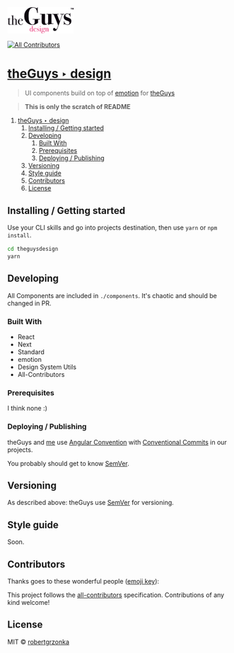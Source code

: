<img src="./static/theguysdesign-black.svg" width="150px">

[![All Contributors](https://img.shields.io/badge/all_contributors-0-orange.svg?style=flat-square)](#contributors)

# [theGuys ‣ design](https://theguys.design)
> UI components build on top of [emotion](#emotion) for [theGuys](https://theguys.sh)

> **This is only the scratch of README**

1. [theGuys ‣ design](#theguys--design)
   1. [Installing / Getting started](#installing--getting-started)
   2. [Developing](#developing)
      1. [Built With](#built-with)
      2. [Prerequisites](#prerequisites)
      3. [Deploying / Publishing](#deploying--publishing)
   3. [Versioning](#versioning)
   4. [Style guide](#style-guide)
   5. [Contributors](#contributors)
   6. [License](#license)

## Installing / Getting started

Use your CLI skills and go into projects destination, then use `yarn` or `npm install`.

```zsh
cd theguysdesign
yarn
```

## Developing

All Components are included in `./components`. It's chaotic and should be changed in PR.

### Built With
* React
* Next
* Standard
* emotion
* Design System Utils
* All-Contributors

### Prerequisites
I think none :)

### Deploying / Publishing
theGuys and [me](https://github.com/robertgrzonka) use [Angular Convention](https://github.com/angular/angular/blob/22b96b9/CONTRIBUTING.md#-commit-message-guidelines) with [Conventional Commits](https://www.conventionalcommits.org/en/) in our projects.

You probably should get to know [SemVer](http://semver.org).

## Versioning

As described above: theGuys use [SemVer](http://semver.org/) for versioning.

## Style guide

Soon.

## Contributors

Thanks goes to these wonderful people ([emoji key](https://allcontributors.org/docs/en/emoji-key)):

<!-- ALL-CONTRIBUTORS-LIST:START - Do not remove or modify this section -->
<!-- prettier-ignore -->
<!-- ALL-CONTRIBUTORS-LIST:END -->

This project follows the [all-contributors](https://github.com/all-contributors/all-contributors) specification. Contributions of any kind welcome!

## License

MIT © [robertgrzonka](mailto:robert@theguys.sh)
